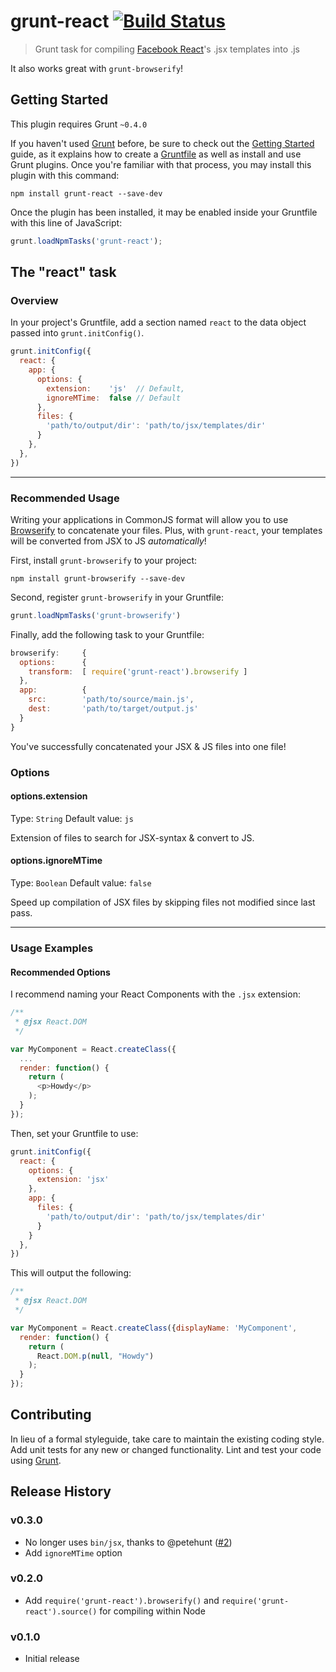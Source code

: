 # grunt-react [![Build Status](https://travis-ci.org/ericclemmons/grunt-react.png?branch=master)](https://travis-ci.org/ericclemmons/grunt-react)

> Grunt task for compiling [Facebook React](http://facebook.github.io/react/)'s .jsx templates into .js

It also works great with `grunt-browserify`!

## Getting Started
This plugin requires Grunt `~0.4.0`

If you haven't used [Grunt](http://gruntjs.com/) before, be sure to check out the [Getting Started](http://gruntjs.com/getting-started) guide, as it explains how to create a [Gruntfile](http://gruntjs.com/sample-gruntfile) as well as install and use Grunt plugins. Once you're familiar with that process, you may install this plugin with this command:

```shell
npm install grunt-react --save-dev
```

Once the plugin has been installed, it may be enabled inside your Gruntfile with this line of JavaScript:

```js
grunt.loadNpmTasks('grunt-react');
```

## The "react" task

### Overview
In your project's Gruntfile, add a section named `react` to the data object passed into `grunt.initConfig()`.

```js
grunt.initConfig({
  react: {
    app: {
      options: {
        extension:    'js'  // Default,
        ignoreMTime:  false // Default
      },
      files: {
        'path/to/output/dir': 'path/to/jsx/templates/dir'
      }
    },
  },
})
```

- - -

### Recommended Usage
Writing your applications in CommonJS format will allow you to use [Browserify](http://browserify.org/) to
concatenate your files.  Plus, with `grunt-react`, your templates will be converted from JSX to JS *automatically*!

First, install `grunt-browserify` to your project:

```shell
npm install grunt-browserify --save-dev
```

Second, register `grunt-browserify` in your Gruntfile:

```js
grunt.loadNpmTasks('grunt-browserify')
```

Finally, add the following task to your Gruntfile:

```js
browserify:     {
  options:      {
    transform:  [ require('grunt-react').browserify ]
  },
  app:          {
    src:        'path/to/source/main.js',
    dest:       'path/to/target/output.js'
  }
}
```

You've successfully concatenated your JSX & JS files into one file!


### Options

#### options.extension
Type: `String`
Default value: `js`

Extension of files to search for JSX-syntax & convert to JS.

#### options.ignoreMTime
Type: `Boolean`
Default value: `false`

Speed up compilation of JSX files by skipping files not modified since last pass.

- - -

### Usage Examples

#### Recommended Options

I recommend naming your React Components with the `.jsx` extension:

```js
/**
 * @jsx React.DOM
 */

var MyComponent = React.createClass({
  ...
  render: function() {
    return (
      <p>Howdy</p>
    );
  }
});
```

Then, set your Gruntfile to use:

```js
grunt.initConfig({
  react: {
    options: {
      extension: 'jsx'
    },
    app: {
      files: {
        'path/to/output/dir': 'path/to/jsx/templates/dir'
      }
    }
  },
})
```

This will output the following:

```js
/**
 * @jsx React.DOM
 */

var MyComponent = React.createClass({displayName: 'MyComponent',
  render: function() {
    return (
      React.DOM.p(null, "Howdy")
    );
  }
});
```

## Contributing
In lieu of a formal styleguide, take care to maintain the existing coding style. Add unit tests for any new or changed functionality. Lint and test your code using [Grunt](http://gruntjs.com/).

## Release History

### v0.3.0

- No longer uses `bin/jsx`, thanks to @petehunt ([#2](https://github.com/ericclemmons/grunt-react/pull/2))
- Add `ignoreMTime` option

### v0.2.0

- Add `require('grunt-react').browserify()` and `require('grunt-react').source()` for compiling within Node

### v0.1.0

- Initial release
